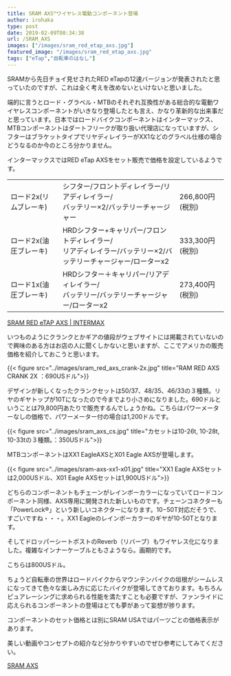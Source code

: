 ```yaml
---
title: SRAM AXS™ワイヤレス電動コンポーネント登場
author: irohaka
type: post
date: 2019-02-09T08:34:38
url: /SRAM_AXS
images: ["/images/sram_red_etap_axs.jpg"]
featured_image: "/images/sram_red_etap_axs.jpg"
tags: ["eTap","自転車のはなし"]
---
```


SRAMから先日チョイ見せされたRED eTapの12速バージョンが発表されたと思っていたのですが、これは全く考えを改めないといけないと思いました。
  
端的に言うとロード・グラベル・MTBのそれぞれ互換性がある総合的な電動ワイヤレスコンポーネントがいきなり登場したとも言え、かなり革新的な出来事だと思っています。日本ではロードバイクコンポーネントはインターマックス、MTBコンポーネントはダートフリークが取り扱い代理店になっていますが、シフターはブラケットタイプでリヤディレイラーがXX1などのグラベル仕様の場合どうなるのか今のところ分かりません。


インターマックスではRED eTap AXSをセット販売で価格を設定しているようです。

<table>
  <tr>
    <td>
      ロード2x(リムブレーキ)
    </td>
    <td>
      シフター/フロントディレイラー/リアディレイラー/</br>バッテリー×2/バッテリーチャージャー
    </td>
    <td>
      266,800円(税別)
    </td>
  </tr>
  <tr>
    <td>
      ロード2x(油圧ブレーキ)
    </td>
    <td>
      HRDシフター+キャリパー/フロントディレイラー/</br>リアディレイラー/バッテリー×2/バッテリーチャージャー/ローターx2
    </td>
    <td>
      333,300円(税別)
    </td>
  </tr>
  <tr>
    <td>
      ロード1x(油圧ブレーキ)
    </td>
    <td>
      HRDシフター＋キャリパー/リアディレイラー/</br>バッテリー/バッテリーチャージャー/ローターx2
    </td>
    <td>
      273,400円(税別)
    </td>
  </tr>
</table>

[SRAM RED eTAP AXS | INTERMAX](http://www.intermax.co.jp/products/sram/products/red_etap_axs.html)

いつものようにクランクとかギアの値段がウェブサイトには掲載されていないので興味のある方はお店の人に聞くしかないと思いますが、ここでアメリカの販売価格を紹介しておこうと思います。

{{< figure src="../images/sram_red_axs_crank-2x.jpg" title="RAM RED AXS CRANK 2X ：690USドル">}}

  
デザインが新しくなったクランクセットは50/37、48/35、46/33の３種類。リヤのギヤトップが10Tになったので今までより小さめになりました。690ドルということは79,800円あたりで販売するんでしょうかね。こちらはパワーメーターなしの価格で、パワーメーター付の場合は1,200ドルです。

{{< figure src="../images/sram_axs_cs.jpg" title="カセットは10-26t, 10-28t, 10-33tの３種類。：350USドル">}}

MTBコンポーネントはXX1 EagleAXSとX01 Eagle AXSが登場します。
  
{{< figure src="../images/sram-axs-xx1-x01.jpg" title="XX1 Eagle AXSセットは2,000USドル、X01 Eagle AXSセットは1,900USドル">}}
  
どちらのコンポーネントもチェーンがレインボーカラーになっていてロードコンポーネント同様、AXS専用に開発された新しいものです。チェーンコネクターも「PowerLock®」という新しいコネクターになります。10−50T対応だそうで、すごいですね・・・。XX1 Eagleのレインボーカラーのギヤが10-50Tとなります。

そしてドロッパーシートポストのReverb（リバーブ）もワイヤレス化になりました。複雑なインナーケーブルともさようなら。画期的です。
  
こちらは800USドル。

ちょうど自転車の世界はロードバイクからマウンテンバイクの垣根がシームレスになってきて色々な楽しみ方に応じたバイクが登場してきております。もちろんピュアレーシングに求められる性能を満たすことも必要ですが、ファンライドに応えられるコンポーネントの登場はとても夢があって妄想が捗ります。

コンポーネントのセット価格とは別にSRAM USAではパーツごとの価格表示があります。
  
美しい動画やコンセプトの紹介など分かりやすいのでぜひ参考にしてみてください。
  
[SRAM AXS](https://launch.sram.com/en/axs)